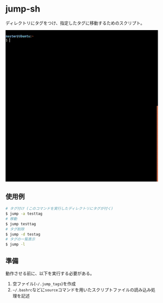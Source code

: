 # jump-sh

ディレクトリにタグをつけ、指定したタグに移動するためのスクリプト。

![result](https://github.com/x-color/jump-sh/blob/master/imgs/demo.gif)

## 使用例

```bash
# タグ付け (このコマンドを実行したディレクトリにタグが付く)
$ jump -a testtag
# 移動
$ jump testtag
# タグ削除
$ jump -d testag
# タグの一覧表示
$ jump -l
```

## 準備

動作させる前に、以下を実行する必要がある。
1. 空ファイル(`~/.jump_tags`)を作成
2. `~/.bashrc`などに`source`コマンドを用いたスクリプトファイルの読み込み処理を記述
